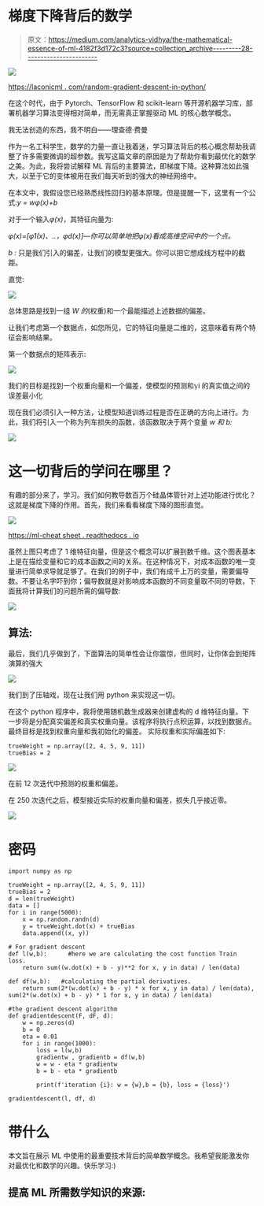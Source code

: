 # 梯度下降背后的数学

> 原文：<https://medium.com/analytics-vidhya/the-mathematical-essence-of-ml-4182f3d172c3?source=collection_archive---------28----------------------->

![](img/ec0ed96c33db918807d6afe67418b1bb.png)

[https://laconicml . com/random-gradient-descent-in-python/](https://laconicml.com/stochastic-gradient-descent-in-python/)

在这个时代，由于 Pytorch、TensorFlow 和 scikit-learn 等开源机器学习库，部署机器学习算法变得相对简单，而无需真正掌握驱动 ML 的核心数学概念。

我无法创造的东西，我不明白——理查德·费曼

作为一名工科学生，数学的力量一直让我着迷，学习算法背后的核心概念帮助我调整了许多需要微调的超参数。我写这篇文章的原因是为了帮助你看到最优化的数学之美。为此，我将尝试解释 ML 背后的主要算法，即梯度下降。这种算法如此强大，以至于它的变体被用在我们每天听到的强大的神经网络中。

在本文中，我假设您已经熟悉线性回归的基本原理。但是提醒一下，这里有一个公式:*y = wφ(x)+b*

对于一个输入*φ(x)*，其特征向量为:

*φ(x)=[φ1(x)、..，φd(x)]—*你可以简单地把*φ(x)*看成高维空间中的一个点*。*

*b :* 只是我们引入的偏差，让我们的模型更强大。你可以把它想成线方程中的截距。

直觉:

![](img/11c6024f5b585330cc78b4d50e68c398.png)

总体思路是找到一组 *W 的*(权重)和一个最能描述上述数据的偏差。

让我们考虑第一个数据点，如您所见，它的特征向量是二维的，这意味着有两个特征会影响结果。

第一个数据点的矩阵表示:

![](img/114507642e9a4ce994b133757d3d9741.png)

我们的目标是找到一个权重向量和一个偏差，使模型的预测和𝕪i 的真实值之间的误差最小化

现在我们必须引入一种方法，让模型知道训练过程是否在正确的方向上进行。为此，我们将引入一个称为列车损失的函数，该函数取决于两个变量 *w 和 b:*

![](img/fa56def78bfa0a524986a18e7695bb7e.png)

# 这一切背后的学问在哪里？

有趣的部分来了，学习。我们如何教导数百万个硅晶体管针对上述功能进行优化？这就是梯度下降的作用。首先，我们来看看梯度下降的图形直觉。

![](img/49b1e8c78cfa38341c96ec892be7838f.png)

[https://ml-cheat sheet . readthedocs . io](https://ml-cheatsheet.readthedocs.io)

虽然上图只考虑了 1 维特征向量，但是这个概念可以扩展到数千维。这个图表基本上是在描绘变量和它的成本函数之间的关系。在这种情况下，对成本函数的唯一变量进行简单求导就足够了。在我们的例子中，我们有成千上万的变量，需要偏导数。不要让名字吓到你；偏导数就是对影响成本函数的不同变量取不同的导数，下面我将计算我们的问题所需的偏导数:

![](img/d3397505a8a8777b7b03160783219175.png)

## **算法:**

最后，我们几乎做到了，下面算法的简单性会让你震惊，但同时，让你体会到矩阵演算的强大

![](img/1a017b742ca781d20c73b35d5a58133f.png)

我们到了压轴戏，现在让我们用 python 来实现这一切。

在这个 python 程序中，我将使用随机数生成器来创建虚构的 d 维特征向量。下一步将是分配真实偏差和真实权重向量。该程序将执行点积运算，以找到数据点。最终目标是找到权重向量和我初始化的偏差。
实际权重和实际偏差如下:

```
trueWeight = np.array([2, 4, 5, 9, 11])
trueBias = 2
```

![](img/a1121cfac28193d37df523086a2d6dda.png)

在前 12 次迭代中预测的权重和偏差。

在 250 次迭代之后，模型接近实际的权重向量和偏差，损失几乎接近零。

![](img/ba53e57f7ab265a2f6c0b64b0b288782.png)

# 密码

```
import numpy as np

trueWeight = np.array([2, 4, 5, 9, 11])
trueBias = 2
d = len(trueWeight)
data = []
for i in range(5000):
    x = np.random.randn(d)
    y = trueWeight.dot(x) + trueBias
    data.append((x, y))

# For gradient descent
def l(w,b):      #here we are calculating the cost function Train loss.
    return sum((w.dot(x) + b - y)**2 for x, y in data) / len(data)

def df(w,b):   #calculating the partial derivatives.
    return sum(2*(w.dot(x) + b - y) * x for x, y in data) / len(data), sum(2*(w.dot(x) + b - y) * 1 for x, y in data) / len(data)

#the gradient descent algorithm
def gradientdescent(F, dF, d):
    w = np.zeros(d)
    b = 0
    eta = 0.01
    for i in range(1000):
        loss = l(w,b)
        gradientw , gradientb = df(w,b)
        w = w - eta * gradientw
        b = b - eta * gradientb

        print(f'iteration {i}: w = {w},b = {b}, loss = {loss}')

gradientdescent(l, df, d)
```

# 带什么

本文旨在展示 ML 中使用的最重要技术背后的简单数学概念。我希望我能激发你对最优化和数学的兴趣。快乐学习:)

## 提高 ML 所需数学知识的来源: